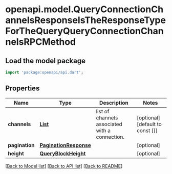 # openapi.model.QueryConnectionChannelsResponseIsTheResponseTypeForTheQueryQueryConnectionChannelsRPCMethod

## Load the model package
```dart
import 'package:openapi/api.dart';
```

## Properties
Name | Type | Description | Notes
------------ | ------------- | ------------- | -------------
**channels** | [**List<Channels200ResponseChannelsInner>**](Channels200ResponseChannelsInner.md) | list of channels associated with a connection. | [optional] [default to const []]
**pagination** | [**PaginationResponse**](PaginationResponse.md) |  | [optional] 
**height** | [**QueryBlockHeight**](QueryBlockHeight.md) |  | [optional] 

[[Back to Model list]](../README.md#documentation-for-models) [[Back to API list]](../README.md#documentation-for-api-endpoints) [[Back to README]](../README.md)


